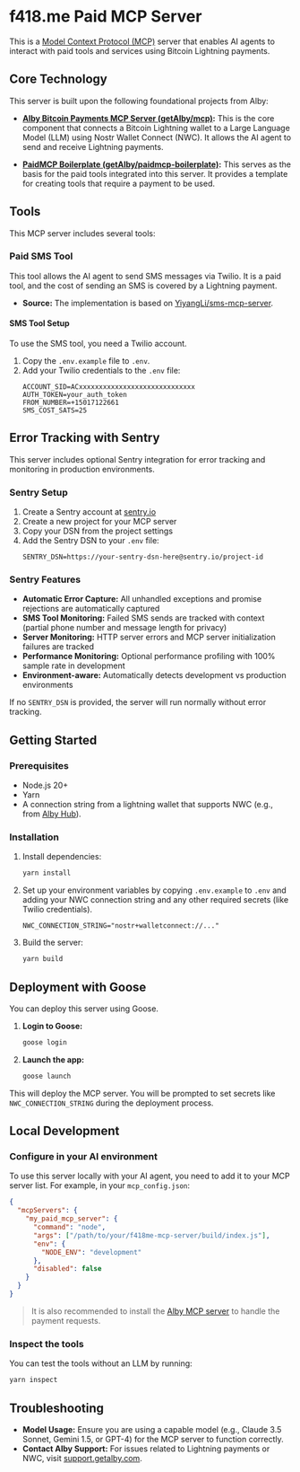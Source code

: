 # f418.me Paid MCP Server

This is a [Model Context Protocol (MCP)](https://github.com/modelcontextprotocol/mcp) server that enables AI agents to interact with paid tools and services using Bitcoin Lightning payments.

## Core Technology

This server is built upon the following foundational projects from Alby:

- **[Alby Bitcoin Payments MCP Server (getAlby/mcp)](https://github.com/getAlby/mcp):** This is the core component that connects a Bitcoin Lightning wallet to a Large Language Model (LLM) using Nostr Wallet Connect (NWC). It allows the AI agent to send and receive Lightning payments.

- **[PaidMCP Boilerplate (getAlby/paidmcp-boilerplate)](https://github.com/getAlby/paidmcp-boilerplate):** This serves as the basis for the paid tools integrated into this server. It provides a template for creating tools that require a payment to be used.

## Tools

This MCP server includes several tools:

### Paid SMS Tool

This tool allows the AI agent to send SMS messages via Twilio. It is a paid tool, and the cost of sending an SMS is covered by a Lightning payment.

- **Source:** The implementation is based on [YiyangLi/sms-mcp-server](https://github.com/YiyangLi/sms-mcp-server).

#### SMS Tool Setup

To use the SMS tool, you need a Twilio account.

1.  Copy the `.env.example` file to `.env`.
2.  Add your Twilio credentials to the `.env` file:
    ```
    ACCOUNT_SID=ACxxxxxxxxxxxxxxxxxxxxxxxxxxxxx
    AUTH_TOKEN=your_auth_token
    FROM_NUMBER=+15017122661
    SMS_COST_SATS=25
    ```

## Error Tracking with Sentry

This server includes optional Sentry integration for error tracking and monitoring in production environments.

### Sentry Setup

1. Create a Sentry account at [sentry.io](https://sentry.io)
2. Create a new project for your MCP server
3. Copy your DSN from the project settings
4. Add the Sentry DSN to your `.env` file:
   ```
   SENTRY_DSN=https://your-sentry-dsn-here@sentry.io/project-id
   ```

### Sentry Features

- **Automatic Error Capture:** All unhandled exceptions and promise rejections are automatically captured
- **SMS Tool Monitoring:** Failed SMS sends are tracked with context (partial phone number and message length for privacy)
- **Server Monitoring:** HTTP server errors and MCP server initialization failures are tracked
- **Performance Monitoring:** Optional performance profiling with 100% sample rate in development
- **Environment-aware:** Automatically detects development vs production environments

If no `SENTRY_DSN` is provided, the server will run normally without error tracking.


## Getting Started

### Prerequisites

- Node.js 20+
- Yarn
- A connection string from a lightning wallet that supports NWC (e.g., from [Alby Hub](https://albyhub.com)).

### Installation

1.  Install dependencies:
    ```bash
    yarn install
    ```
2.  Set up your environment variables by copying `.env.example` to `.env` and adding your NWC connection string and any other required secrets (like Twilio credentials).

    ```
    NWC_CONNECTION_STRING="nostr+walletconnect://..."
    ```
3.  Build the server:
    ```bash
    yarn build
    ```

## Deployment with Goose

You can deploy this server using Goose.

1.  **Login to Goose:**
    ```bash
    goose login
    ```
2.  **Launch the app:**
    ```bash
    goose launch
    ```
This will deploy the MCP server. You will be prompted to set secrets like `NWC_CONNECTION_STRING` during the deployment process.

## Local Development

### Configure in your AI environment

To use this server locally with your AI agent, you need to add it to your MCP server list. For example, in your `mcp_config.json`:

```json
{
  "mcpServers": {
    "my_paid_mcp_server": {
      "command": "node",
      "args": ["/path/to/your/f418me-mcp-server/build/index.js"],
      "env": {
        "NODE_ENV": "development"
      },
      "disabled": false
    }
  }
}
```

> It is also recommended to install the [Alby MCP server](https://github.com/getAlby/mcp) to handle the payment requests.

### Inspect the tools

You can test the tools without an LLM by running:

```bash
yarn inspect
```

## Troubleshooting

- **Model Usage:** Ensure you are using a capable model (e.g., Claude 3.5 Sonnet, Gemini 1.5, or GPT-4) for the MCP server to function correctly.
- **Contact Alby Support:** For issues related to Lightning payments or NWC, visit [support.getalby.com](https://support.getalby.com).